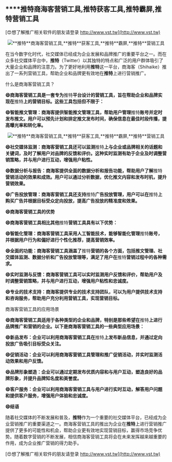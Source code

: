 ## ****推特**商海客营销工具,**推特**获客工具,**推特**霸屏,**推特**营销工具**

[😍想了解推广相关软件的朋友请登录 http://www.vst.tw](http://www.vst.tw)

 <center><img src="https://vst.tw/MP4/tuiguang/png/7.png" alt="**推特**商海客营销工具,**推特**获客工具,**推特**霸屏,**推特**营销工具"></center>

在当今数字化时代，社交媒体已经成为企业发展和品牌推广的重要平台之一。而在众多社交媒体平台中，**推特**（Twitter）以其独特的特点和广泛的用户群体吸引了大量企业和品牌的注意力。为了更好地利用**推特**这一平台，商海客（Shihaike）推出了一系列营销工具，帮助企业和品牌更有效地在**推特**上进行营销推广。

什么是商海客营销工具？

**😄商海客营销工具是一套专为**推特**平台设计的营销工具，旨在帮助企业和品牌实现在**推特**上的营销目标。这些工具包括但不限于：**

**😄智能推文管理：商海客提供智能推文管理工具，帮助用户管理**推特**账号并定时发布推文。用户可以预先计划和排定推文发布时间，确保信息在最佳时段传播，提高曝光率和转化率。**

 <center><img src="https://vst.tw/MP4/tuiguang/png/6.png" alt="**推特**商海客营销工具,**推特**获客工具,**推特**霸屏,**推特**营销工具"></center>

**😄社交媒体监测：商海客营销工具还可以监测**推特**上与企业或品牌相关的话题和关键词，及时了解用户对品牌的反馈和评价。这种实时监测有助于企业及时调整营销策略，并与用户进行互动，增强用户粘性。**

**😄数据分析与报告：商海客提供全面的数据分析和报告功能，帮助用户了解**推特**营销活动的效果和成效。用户可以通过分析数据，优化推文内容和发布时机，提升营销效果。**

**😄广告投放管理：商海客营销工具还支持**推特**广告投放管理，用户可以在**推特**上购买广告并根据目标受众定向投放，提高广告投放的精准度和效果。**

**😄商海客营销工具的优势**

**😄商海客营销工具相比其他**推特**营销工具具有以下优势：**

**😄智能化管理：商海客营销工具采用人工智能技术，能够智能化管理**推特**账号，并根据用户行为和偏好进行个性化推荐，提高营销效率。**

**😄全面的功能：商海客营销工具涵盖了**推特**营销的各个方面，包括推文管理、社交媒体监测、数据分析和广告投放管理等，满足了用户在**推特**营销过程中的各种需求。**

**😄实时监测与反馈：商海客营销工具可以实时监测用户反馈和评价，帮助用户及时调整营销策略，并与用户进行互动，增强用户粘性和忠诚度。**

**😄专业的技术支持：商海客提供专业的技术支持团队，可以为用户提供技术支持和咨询服务，帮助用户充分利用营销工具，实现营销目标。**

商海客营销工具的应用场景

**😄商海客营销工具适用于各种类型的企业和品牌，特别是那些希望在**推特**上进行品牌推广和营销的企业。以下是商海客营销工具的一些典型应用场景：**

**😄新品发布：企业可以利用商海客营销工具在**推特**上发布新品信息，并通过定向投放广告吸引目标受众关注。**

**😄促销活动：企业可以利用商海客营销工具管理和推广促销活动，并实时监测活动效果和用户反馈。**

**😄品牌形象塑造：企业可以通过定期发布优质内容和与用户互动，塑造良好的品牌形象，并提升品牌知名度和美誉度。**

**😄客户服务：企业可以利用商海客营销工具与用户进行实时互动，解答用户问题和提供客户服务，增强用户体验和忠诚度。**

**😄结语**

随着社交媒体的不断发展和普及，**推特**作为一个重要的社交媒体平台，已经成为企业营销推广的重要渠道之一。商海客营销工具的推出为企业在**推特**上进行营销推广提供了更多的可能性和机会，帮助企业更有效地实现营销目标，赢得市场竞争优势。随着数字营销的不断发展，相信商海客营销工具将会在未来发挥越来越重要的作用，成为企业推广营销的得力助手。

[😍想了解推广相关软件的朋友请登录 http://www.vst.tw](http://www.vst.tw)



